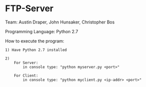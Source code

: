 # FTP-Server

Team:
	Austin Draper, 
	John Hunsaker, 
	Christopher Bos

Programming Language:
	Python 2.7

How to execute the program:
	
	1) Have Python 2.7 installed

	2)
		For Server:
			in console type: "python myserver.py <port>"

		For Client:
			in console type: "python myclient.py <ip-addr> <port>"
